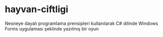 # hayvan-ciftligi
Nesneye dayalı programlama prensipleri kullanılarak C# dilinde Windows Forms uygulaması şeklinde yazılmış bir oyun
